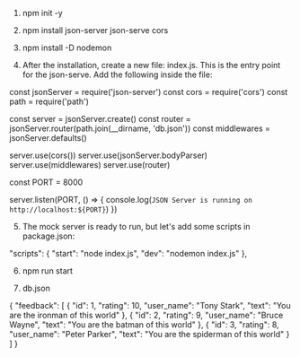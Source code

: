 1.  npm init -y

2.  npm install json-server json-serve cors

3.  npm install -D nodemon

4.  After the installation, create a new file: index.js. This is the entry point for the json-serve. Add the following inside the file:

const jsonServer = require('json-server')
const cors = require('cors')
const path = require('path')

const server = jsonServer.create()
const router = jsonServer.router(path.join(__dirname, 'db.json'))
const middlewares = jsonServer.defaults()

server.use(cors())
server.use(jsonServer.bodyParser)
server.use(middlewares)
server.use(router)

const PORT = 8000

server.listen(PORT, () => {
console.log(`JSON Server is running on http://localhost:${PORT}`)
})

5. The mock server is ready to run, but let's add some scripts in package.json:

"scripts": {
"start": "node index.js",
"dev": "nodemon index.js"
},

6.  npm run start

7.  db.json

{
"feedback": [
{
"id": 1,
"rating": 10,
"user_name": "Tony Stark",
"text": "You are the ironman of this world"
},
{
"id": 2,
"rating": 9,
"user_name": "Bruce Wayne",
"text": "You are the batman of this world"
},
{
"id": 3,
"rating": 8,
"user_name": "Peter Parker",
"text": "You are the spiderman of this world"
}
]
}
